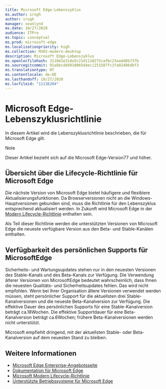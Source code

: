 ```yaml
---
title: Microsoft Edge-Lebenszyklus
ms.author: srugh
author: srugh
manager: seanlynd
ms.date: 10/27/2020
audience: ITPro
ms.topic: conceptual
ms.prod: microsoft-edge
ms.localizationpriority: high
ms.collection: M365-modern-desktop
description: Microsoft Edge-Lebenszyklus
ms.openlocfilehash: 311041e314a5c21d1110275cafbc23aadd6b737b
ms.sourcegitcommit: 91abbcdd4918065d4ec1151587fc1fa92486dbf3
ms.translationtype: HT
ms.contentlocale: de-DE
ms.lasthandoff: 10/27/2020
ms.locfileid: "11136204"
---
```

# Microsoft Edge-Lebenszyklusrichtlinie

In diesem Artikel wird die Lebenszyklusrichtlinie beschrieben, die für Microsoft Edge gilt.

> [!NOTE]
> Dieser Artikel bezieht sich auf die Microsoft Edge-Version77 und höher.

## Übersicht über die Lifecycle-Richtlinie für Microsoft Edge

Die nächste Version von Microsoft Edge bietet häufigere und flexiblere Aktualisierungsfunktionen. Da Browserversionen nicht an die Windows-Hauptversionen gebunden sind, muss die Richtlinie für den Lebenszyklus entsprechend aktualisiert werden. In Zukunft wird Microsoft Edge in der [Modern Lifecycle-Richtlinie](https://support.microsoft.com/help/30881/modern-lifecycle-policy) enthalten sein.

Als Teil dieser Richtlinie werden die unterstützten Versionen von Microsoft Edge die neueste verfügbare Version aus den Beta- und Stable-Kanälen enthalten.

## Verfügbarkeit des persönlichen Supports für MicrosoftEdge
Sicherheits- und Wartungsupdates stehen nur in den neuesten Versionen des Stable-Kanals und des Beta-Kanals zur Verfügung. Die Verwendung älterer Versionen von MicrosoftEdge bedeutet wahrscheinlich, dass Ihnen die neuesten Qualitäts- und Sicherheitsupdates fehlen. Das wird nicht empfohlen. Wenn bei Ihrer Organisation ältere Versionen verwendet werden müssen, steht persönlicher Support für die aktuellsten drei Stable-Kanalversionen und die neueste Beta-Kanalversion zur Verfügung.  Die effektive Dauer des persönlichen Supports für eine Stable-Kanalversion beträgt ca.18Wochen. Die effektive Supportdauer für eine Beta-Kanalversion beträgt ca.6Wochen; frühere Beta-Kanalversionen werden nicht unterstützt.

Microsoft empfiehlt dringend, mit der aktuellsten Stable- oder Beta-Kanalversion auf dem neuesten Stand zu bleiben.



## Weitere Informationen

- [Microsoft Edge Enterprise-Angebotsseite](https://aka.ms/EdgeEnterprise)
- [Dokumentation für Microsoft Edge](https://docs.microsoft.com/DeployEdge/)
- [Microsoft Modern Lifecycle-Richtlinie](https://support.microsoft.com/help/30881/modern-lifecycle-policy)
- [Unterstützte Betriebssysteme für Microsoft Edge](https://docs.microsoft.com/DeployEdge/microsoft-edge-supported-operating-systems)
